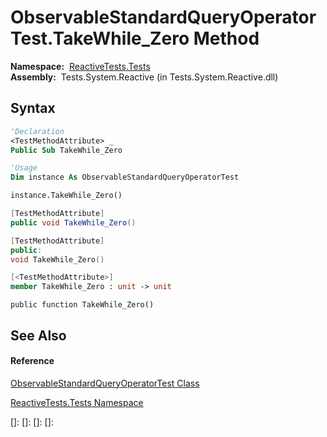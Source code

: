 # ObservableStandardQueryOperatorTest.TakeWhile\_Zero Method

**Namespace:**  [ReactiveTests.Tests](ReactiveTests.Tests\ReactiveTests.Tests.md)  
**Assembly:**  Tests.System.Reactive (in Tests.System.Reactive.dll)

## Syntax

```vb
'Declaration
<TestMethodAttribute> _
Public Sub TakeWhile_Zero
```

```vb
'Usage
Dim instance As ObservableStandardQueryOperatorTest

instance.TakeWhile_Zero()
```

```csharp
[TestMethodAttribute]
public void TakeWhile_Zero()
```

```c++
[TestMethodAttribute]
public:
void TakeWhile_Zero()
```

```fsharp
[<TestMethodAttribute>]
member TakeWhile_Zero : unit -> unit 
```

```jscript
public function TakeWhile_Zero()
```

## See Also

#### Reference

[ObservableStandardQueryOperatorTest Class](ObservableStandardQueryOperatorTest\ObservableStandardQueryOperatorTest.md)

[ReactiveTests.Tests Namespace](ReactiveTests.Tests\ReactiveTests.Tests.md)

[]: 
[]: 
[]: 
[]: 